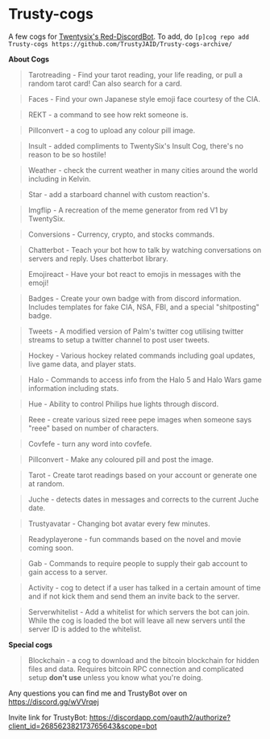 # Trusty-cogs
A few cogs for [Twentysix's Red-DiscordBot](https://github.com/Twentysix26/Red-DiscordBot).
To add, do `[p]cog repo add Trusty-cogs https://github.com/TrustyJAID/Trusty-cogs-archive/`

**About Cogs**

>Tarotreading - Find your tarot reading, your life reading, or pull a random tarot card! Can also search for a card.

>Faces - Find your own Japanese style emoji face courtesy of the CIA.

>REKT - a command to see how rekt someone is.

>Pillconvert - a cog to upload any colour pill image.

>Insult - added compliments to TwentySix's Insult Cog, there's no reason to be so hostile!

>Weather - check the current weather in many cities around the world including in Kelvin.

>Star - add a starboard channel with custom reaction's.

>Imgflip - A recreation of the meme generator from red V1 by TwentySix.

>Conversions - Currency, crypto, and stocks commands.

>Chatterbot - Teach your bot how to talk by watching conversations on servers and reply. Uses chatterbot library.

>Emojireact - Have your bot react to emojis in messages with the emoji!

>Badges - Create your own badge with from discord information. Includes templates for fake CIA, NSA, FBI, and a special "shitposting" badge.

>Tweets - A modified version of Palm's twitter cog utilising twitter streams to setup a twitter channel to post user tweets.

>Hockey - Various hockey related commands including goal updates, live game data, and player stats.

>Halo - Commands to access info from the Halo 5 and Halo Wars game information including stats.

>Hue - Ability to control Philips hue lights through discord.

>Reee - create various sized reee pepe images when someone says "reee" based on number of characters.

>Covfefe - turn any word into covfefe.

>Pillconvert - Make any coloured pill and post the image.

>Tarot - Create tarot readings based on your account or generate one at random.

>Juche - detects dates in messages and corrects to the current Juche date.

>Trustyavatar - Changing bot avatar every few minutes.

>Readyplayerone - fun commands based on the novel and movie coming soon.

>Gab - Commands to require people to supply their gab account to gain access to a server.

>Activity - cog to detect if a user has talked in a certain amount of time and if not kick them and send them an invite back to the server.

>Serverwhitelist - Add a whitelist for which servers the bot can join. While the cog is loaded the bot will leave all new servers until the server ID is added to the whitelist.

**Special cogs**

>Blockchain - a cog to download and the bitcoin blockchain for hidden files and data. Requires bitcoin RPC connection and complicated setup **don't use** unless you know what you're doing.

Any questions you can find me and TrustyBot over on https://discord.gg/wVVrqej

Invite link for TrustyBot: https://discordapp.com/oauth2/authorize?client_id=268562382173765643&scope=bot
